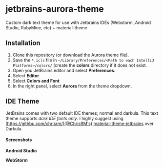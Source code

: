 # jetbrains-aurora-theme
Custom dark text theme for use with Jetbrains IDEs (Webstorm, Android Studio, RubyMine, etc) + material-theme

## Installation

1. Clone this repository (or download the Aurora theme file). 
2. Save the `*.icls` file in `~/Library/Preferences/<Path to each IntelliJ Platforms>/colors/` (create the **colors** directory if it does not exist.
3. Open you JetBrains editor and select **Preferences**.
4. Select **Editor**
5. Select **Colors and Font**
6. In the right panel, select **Aurora** from the theme dropdown.

## IDE Theme

JetBrains comes with two default IDE themes; normal and darkula. This text theme supports _dark IDE fonts only_. I highly suggest using [https://githbu.com/chrisrm/](@ChrisRM's) [material-theme-jetbrains](https://github.com/ChrisRM/material-theme-jetbrains) over Darkula.

#### Screenshots

**Android Studio**


**WebStorm**
